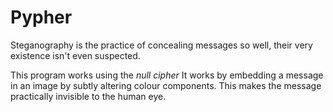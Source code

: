 # Pypher
Steganography is the practice of concealing messages so well, their very existence isn't even suspected.

This program works using the *null cipher*
It works by embedding a message in an image by subtly altering colour components. This makes the message practically invisible to the human eye.

